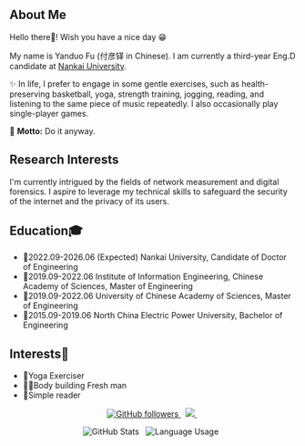 ## About Me

Hello there🫡! Wish you have a nice day 😁

My name is Yanduo Fu (付彦铎 in Chinese). I am currently a third-year Eng.D candidate at [Nankai University](https://www.nankai.edu.cn/).

✨ In life, I prefer to engage in some gentle exercises, such as health-preserving basketball, yoga, strength training, jogging, reading, and listening to the same piece of music repeatedly. I also occasionally play single-player games.

🧗 **Motto:** Do it anyway.

## Research Interests

I'm currently intrigued by the fields of network measurement and digital forensics. I aspire to leverage my technical skills to safeguard the security of the internet and the privacy of its users.

## Education🎓

- 🧗2022.09-2026.06 (Expected) Nankai University, Candidate of Doctor of Engineering
- 🏃2019.09-2022.06 Institute of Information Engineering, Chinese Academy of Sciences, Master of Engineering
- 🏃2019.09-2022.06 University of Chinese Academy of Sciences, Master of Engineering
- 🚶2015.09-2019.06 North China Electric Power University, Bachelor of Engineering

## Interests🐸
- 🧘Yoga Exerciser
- 🏋️‍♂️Body building Fresh man
- 📗Simple reader

<p align="center">
  <a href="https://github.com/freedomFu?tab=followers">
  <img alt="GitHub followers" src="https://img.shields.io/github/followers/freedomFu?label=GitHub%20Followers&style=social"> 
  </a> &nbsp
  <a href="https://github.com/freedomFu">
  <img src="https://hits.seeyoufarm.com/api/count/incr/badge.svg?url=https%3A%2F%2Fgithub.com%2FfreedomFu&count_bg=%2379C83D&title_bg=%23555555&icon=&icon_color=%23E7E7E7&title=Profile+Views&edge_flat=false"/>
  </a> &nbsp
</p>
<p align="center">
  <img alt="GitHub Stats" src="https://github-readme-stats-git-masterrstaa-rickstaa.vercel.app/api?username=freedomFu&count_private=true&theme=chartreuse&show_icons=true&hide_border=true&hide_title=true&hide_rank=true"> &nbsp
  <img alt="Language Usage" src="https://github-readme-stats-git-masterrstaa-rickstaa.vercel.app/api/top-langs/?username=freedomFu&count_private=true&theme=chartreuse&hide_border=true&layout=compact&langs_count=6"> &nbsp
</p>
